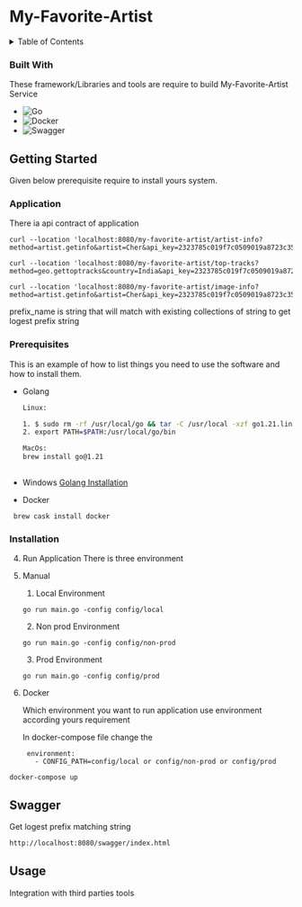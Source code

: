 # My-Favorite-Artist



<!-- TABLE OF CONTENTS -->
<details>
  <summary>Table of Contents</summary>
  <ol>
    <li>
      <a href="#about-the-project">About The Project</a>
      <ul>
        <li><a href="#built-with">Built With</a></li>
      </ul>
    </li>
    <li>
      <a href="#getting-started">Getting Started</a>
      <ul>
        <li><a href="#prerequisites">Prerequisites</a></li>
        <li><a href="#installation">Installation</a></li>
      </ul>
    </li>
    <li><a href="#usage">Usage</a></li>
  </ol>
</details>



### Built With

These framework/Libraries and tools are require to build My-Favorite-Artist Service

* ![Go](https://img.shields.io/badge/go-%2300ADD8.svg?style=for-the-badge&logo=go&logoColor=white)
* ![Docker](https://img.shields.io/badge/docker-%230db7ed.svg?style=for-the-badge&logo=docker&logoColor=white)
* ![Swagger](https://img.shields.io/badge/-Swagger-%23Clojure?style=for-the-badge&logo=swagger&logoColor=white)



<!-- GETTING STARTED -->
## Getting Started

Given below prerequisite require to install yours system.

### Application 
There ia api contract of application 

```
curl --location 'localhost:8080/my-favorite-artist/artist-info?method=artist.getinfo&artist=Cher&api_key=2323785c019f7c0509019a8723c35be2&format=json'

```

```
curl --location 'localhost:8080/my-favorite-artist/top-tracks?method=geo.gettoptracks&country=India&api_key=2323785c019f7c0509019a8723c35be2&format=json'
```

```
curl --location 'localhost:8080/my-favorite-artist/image-info?method=artist.getinfo&artist=Cher&api_key=2323785c019f7c0509019a8723c35be2&format=json'

```

prefix_name is  string that will match with existing collections of string to get logest prefix string

### Prerequisites

This is an example of how to list things you need to use the software and how to install them.
* Golang
  ```sh
  Linux:
  
  1. $ sudo rm -rf /usr/local/go && tar -C /usr/local -xzf go1.21.linux-amd64.tar.gz
  2. export PATH=$PATH:/usr/local/go/bin
  
  MacOs:
  brew install go@1.21
   
  ```
* Windows
  [Golang Installation](https://go.dev/doc/install)

* Docker
 ```
  brew cask install docker
  ```

### Installation


4. Run Application
 There is three environment 
 1. Manual
    1. Local Environment
    ```
    go run main.go -config config/local
    ```
    2. Non prod Environment

    ```
    go run main.go -config config/non-prod
    ```
    3. Prod Environment

    ```
    go run main.go -config config/prod
    ```
2. Docker

   Which environment you want to run application use environment according yours requirement

   In docker-compose file change the 
   ```
    environment:
      - CONFIG_PATH=config/local or config/non-prod or config/prod
   ```

  ```
  docker-compose up 
```
## Swagger
Get logest prefix matching string
  ```sh
  http://localhost:8080/swagger/index.html
   ```

<!-- USAGE EXAMPLES -->
## Usage

Integration with third parties tools

